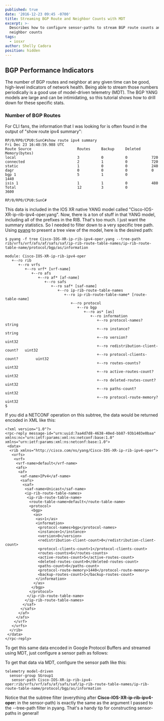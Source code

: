 ```yaml
---
published: true
date: '2016-12-23 09:45 -0700'
title: Streaming BGP Route and Neighbor Counts with MDT
excerpt: >-
  Describes how to configure sensor-paths to stream BGP route counts and
  neighbor counts
tags:
  - iosxr
author: Shelly Cadora
position: hidden
---
```

## BGP Performance Indicators

The number of BGP routes and neighbor at any given time can be good, high-level indicators of network health.  Being able to stream those numbers periodically is a good use of model-driven telemetry (MDT).  The BGP YANG models are large and can be intimidating, so this tutorial shows how to drill down for these specific stats. 

### Number of BGP Routes

For CLI fans, the information that I was looking for is often found in the output of "show route ipv4 summary":

```
RP/0/RP0/CPU0:SunC#show route ipv4 summary
Fri Dec 23 16:48:59.988 UTC
Route Source                     Routes     Backup     Deleted     Memory(bytes)
local                            3          0          0           720
connected                        2          1          0           720
static                           1          0          0           240
dagr                             0          0          0           0
bgp 1                            5          1          0           1440
isis 1                           1          1          0           480
Total                            12         3          0           3600

RP/0/RP0/CPU0:SunC#
```
 
This data is included in the IOS XR native YANG model called "Cisco-IOS-XR-ip-rib-ipv4-oper.yang".  Now, there is a ton of stuff in that YANG model, including all of the prefixes in the RIB.  That's too much. I just want the summary statistics.  So I needed to filter down to a very specific tree path.  Using [pyang](https://github.com/mbj4668/pyang) to present a tree view of the model, here is the desired path:

```
$ pyang -f tree Cisco-IOS-XR-ip-rib-ipv4-oper.yang --tree-path rib/vrfs/vrf/afs/af/safs/saf/ip-rib-route-table-names/ip-rib-route-table-name/protocol/bgp/as/information

module: Cisco-IOS-XR-ip-rib-ipv4-oper
   +--ro rib
      +--ro vrfs
         +--ro vrf* [vrf-name]
            +--ro afs
               +--ro af* [af-name]
                  +--ro safs
                     +--ro saf* [saf-name]
                        +--ro ip-rib-route-table-names
                           +--ro ip-rib-route-table-name* [route-table-name]
                              +--ro protocol
                                 +--ro bgp
                                    +--ro as* [as]
                                       +--ro information
                                          +--ro protocol-names?                string
                                          +--ro instance?                      string
                                          +--ro version?                       uint32
                                          +--ro redistribution-client-count?   uint32
                                          +--ro protocol-clients-count?        uint32
                                          +--ro routes-counts?                 uint32
                                          +--ro active-routes-count?           uint32
                                          +--ro deleted-routes-count?          uint32
                                          +--ro paths-count?                   uint32
                                          +--ro protocol-route-memory?         uint32
$
```

If you did a NETCONF <get> operation on this subtree, the data would be returned encoded in XML like this:

```
<?xml version="1.0"?>
<rpc-reply message-id="urn:uuid:7aa4d7d8-4638-40ed-bb87-93b1403e0baa" xmlns:nc="urn:ietf:params:xml:ns:netconf:base:1.0" xmlns="urn:ietf:params:xml:ns:netconf:base:1.0">
 <data>
  <rib xmlns="http://cisco.com/ns/yang/Cisco-IOS-XR-ip-rib-ipv4-oper">
   <vrfs>
    <vrf>
     <vrf-name>default</vrf-name>
     <afs>
      <af>
       <af-name>IPv4</af-name>
       <safs>
        <saf>
         <saf-name>Unicast</saf-name>
         <ip-rib-route-table-names>
          <ip-rib-route-table-name>
           <route-table-name>default</route-table-name>
           <protocol>
            <bgp>
             <as>
              <as>1</as>
              <information>
               <protocol-names>bgp</protocol-names>
               <instance>1</instance>
               <version>0</version>
               <redistribution-client-count>0</redistribution-client-count>
               <protocol-clients-count>1</protocol-clients-count>
               <routes-counts>6</routes-counts>
               <active-routes-count>5</active-routes-count>
               <deleted-routes-count>0</deleted-routes-count>
               <paths-count>6</paths-count>
               <protocol-route-memory>1440</protocol-route-memory>
               <backup-routes-count>1</backup-routes-count>
              </information>
             </as>
            </bgp>
           </protocol>
          </ip-rib-route-table-name>
         </ip-rib-route-table-names>
        </saf>
       </safs>
      </af>
     </afs>
    </vrf>
   </vrfs>
  </rib>
 </data>
</rpc-reply>
```

To get this same data encoded in Google Protocol Buffers and streamed using MDT, just configure a sensor path as follows:

To get that data via MDT,  configure the sensor path like this:

```
telemetry model-driven
  sensor-group SGroup1
   sensor-path Cisco-IOS-XR-ip-rib-ipv4-oper:rib/vrfs/vrf/afs/af/safs/saf/ip-rib-route-table-names/ip-rib-route-table-name/protocol/bgp/as/information
```
 
Notice that the subtree filter (everything after **Cisco-IOS-XR-ip-rib-ipv4-oper:** in the sensor-path) is exactly the same as the argument I passed to the --tree-path filter in pyang.  That's a handy tip for constructing sensor-paths in general!

